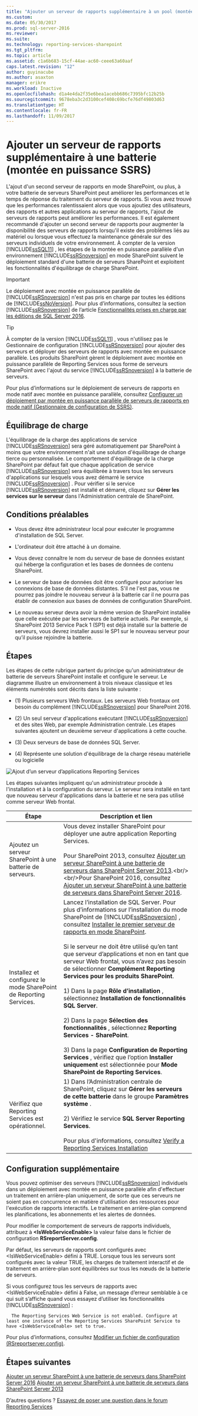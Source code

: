 ```yaml
---
title: "Ajouter un serveur de rapports supplémentaire à un pool (montée en puissance SSRS) | Microsoft Docs"
ms.custom: 
ms.date: 05/30/2017
ms.prod: sql-server-2016
ms.reviewer: 
ms.suite: 
ms.technology: reporting-services-sharepoint
ms.tgt_pltfrm: 
ms.topic: article
ms.assetid: c1a6b683-15cf-44ae-ac60-ceee63a60aaf
caps.latest.revision: "12"
author: guyinacube
ms.author: asaxton
manager: erikre
ms.workload: Inactive
ms.openlocfilehash: d1a4e4da2f35e6bea1acebb686c7395bfc12b25b
ms.sourcegitcommit: 9678eba3c2d3100cef408c69bcfe76df49803d63
ms.translationtype: HT
ms.contentlocale: fr-FR
ms.lasthandoff: 11/09/2017
---
```

# <a name="add-an-additional-report-server-to-a-farm-ssrs-scale-out"></a>Ajouter un serveur de rapports supplémentaire à une batterie (montée en puissance SSRS)

  L'ajout d'un second serveur de rapports en mode SharePoint, ou plus, à votre batterie de serveurs SharePoint peut améliorer les performances et le temps de réponse du traitement du serveur de rapports. Si vous avez trouvé que les performances ralentissaient alors que vous ajoutiez des utilisateurs, des rapports et autres applications au serveur de rapports, l'ajout de serveurs de rapports peut améliorer les performances. Il est également recommandé d'ajouter un second serveur de rapports pour augmenter la disponibilité des serveurs de rapports lorsqu'il existe des problèmes liés au matériel ou lorsque vous effectuez la maintenance générale sur des serveurs individuels de votre environnement. À compter de la version [!INCLUDE[ssSQL11](../../includes/sssql11-md.md)] , les étapes de la montée en puissance parallèle d'un environnement [!INCLUDE[ssRSnoversion](../../includes/ssrsnoversion-md.md)] en mode SharePoint suivent le déploiement standard d'une batterie de serveurs SharePoint et exploitent les fonctionnalités d'équilibrage de charge SharePoint.  
  
> [!IMPORTANT]  
>  Le déploiement avec montée en puissance parallèle de [!INCLUDE[ssRSnoversion](../../includes/ssrsnoversion-md.md)] n'est pas pris en charge par toutes les éditions de [!INCLUDE[ssNoVersion](../../includes/ssnoversion-md.md)]. Pour plus d’informations, consultez la section [!INCLUDE[ssRSnoversion](../../includes/ssrsnoversion-md.md)] de l’article [Fonctionnalités prises en charge par les éditions de SQL Server 2016](~/sql-server/editions-and-supported-features-for-sql-server-2016.md).  
  
> [!TIP]  
>  À compter de la version [!INCLUDE[ssSQL11](../../includes/sssql11-md.md)] , vous n'utilisez pas le Gestionnaire de configuration [!INCLUDE[ssRSnoversion](../../includes/ssrsnoversion-md.md)] pour ajouter des serveurs et déployer des serveurs de rapports avec montée en puissance parallèle. Les produits SharePoint gèrent le déploiement avec montée en puissance parallèle de Reporting Services sous forme de serveurs SharePoint avec l'ajout du service [!INCLUDE[ssRSnoversion](../../includes/ssrsnoversion-md.md)] à la batterie de serveurs.  
  
 Pour plus d’informations sur le déploiement de serveurs de rapports en mode natif avec montée en puissance parallèle, consultez [Configurer un déploiement par montée en puissance parallèle de serveurs de rapports en mode natif &#40;Gestionnaire de configuration de SSRS&#41;](../../reporting-services/install-windows/configure-a-native-mode-report-server-scale-out-deployment.md).  
  
##  <a name="bkmk_loadbalancing"></a> Équilibrage de charge  
 L'équilibrage de la charge des applications de service [!INCLUDE[ssRSnoversion](../../includes/ssrsnoversion-md.md)] sera géré automatiquement par SharePoint à moins que votre environnement n'ait une solution d'équilibrage de charge tierce ou personnalisée. Le comportement d'équilibrage de la charge SharePoint par défaut fait que chaque application de service [!INCLUDE[ssRSnoversion](../../includes/ssrsnoversion-md.md)] sera équilibrée à travers tous les serveurs d'applications sur lesquels vous avez démarré le service [!INCLUDE[ssRSnoversion](../../includes/ssrsnoversion-md.md)] . Pour vérifier si le service [!INCLUDE[ssRSnoversion](../../includes/ssrsnoversion-md.md)] est installé et démarré, cliquez sur **Gérer les services sur le serveur** dans l'Administration centrale de SharePoint.  
  
##  <a name="bkmk_prerequisites"></a> Conditions préalables  
  
-   Vous devez être administrateur local pour exécuter le programme d'installation de SQL Server.  
  
-   L'ordinateur doit être attaché à un domaine.  
  
-   Vous devez connaître le nom du serveur de base de données existant qui héberge la configuration et les bases de données de contenu SharePoint.  
  
-   Le serveur de base de données doit être configuré pour autoriser les connexions de base de données distantes.  S'il ne l'est pas, vous ne pourrez pas joindre le nouveau serveur à la batterie car il ne pourra pas établir de connexion aux bases de données de configuration SharePoint.  
  
-   Le nouveau serveur devra avoir la même version de SharePoint installée que celle exécutée par les serveurs de batterie actuels. Par exemple, si SharePoint 2013 Service Pack 1 (SP1) est déjà installé sur la batterie de serveurs, vous devrez installer aussi le SP1 sur le nouveau serveur pour qu’il puisse rejoindre la batterie.  
  
##  <a name="bkmk_steps"></a> Étapes  
 Les étapes de cette rubrique partent du principe qu'un administrateur de batterie de serveurs SharePoint installe et configure le serveur. Le diagramme illustre un environnement à trois niveaux classique et les éléments numérotés sont décrits dans la liste suivante :  
  
-   (1) Plusieurs serveurs Web frontaux. Les serveurs Web frontaux ont besoin du complément [!INCLUDE[ssRSnoversion](../../includes/ssrsnoversion-md.md)] pour SharePoint 2016.  
  
-   (2) Un seul serveur d'applications exécutant [!INCLUDE[ssRSnoversion](../../includes/ssrsnoversion-md.md)] et des sites Web, par exemple Administration centrale. Les étapes suivantes ajoutent un deuxième serveur d'applications à cette couche.  
  
-   (3) Deux serveurs de base de données SQL Server.  
  
-   (4) Représente une solution d'équilibrage de la charge réseau matérielle ou logicielle  
  
 ![Ajout d’un serveur d’applications Reporting Services](../../reporting-services/install-windows/media/rs-sharepointscale.gif "Ajout d’un serveur d’applications Reporting Services")  
  
 Les étapes suivantes impliquent qu'un administrateur procède à l'installation et à la configuration du serveur. Le serveur sera installé en tant que nouveau serveur d'applications dans la batterie et ne sera pas utilisé comme serveur Web frontal.  
  
|Étape|Description et lien|  
|----------|--------------------------|  
|Ajoutez un serveur SharePoint à une batterie de serveurs.|Vous devez installer SharePoint pour déployer une autre application Reporting Services.<br/><br/>Pour SharePoint 2013, consultez [Ajouter un serveur SharePoint à une batterie de serveurs dans SharePoint Server 2013](https://technet.microsoft.com/library/cc261752(v=office.15).aspx).<br/><br/>Pour SharePoint 2016, consultez [Ajouter un serveur SharePoint à une batterie de serveurs dans SharePoint Server 2016](https://technet.microsoft.com/library/cc261752(v=office.16).aspx).|  
|Installez et configurez le mode SharePoint de Reporting Services.|Lancez l’installation de SQL Server. Pour plus d’informations sur l’installation du mode SharePoint de [!INCLUDE[ssRSnoversion](../../includes/ssrsnoversion-md.md)] , consultez [Installer le premier serveur de rapports en mode SharePoint](http://msdn.microsoft.com/en-us/b29d0f45-0068-4c84-bd7e-5b8a9cd1b538).<br /><br /> Si le serveur ne doit être utilisé qu’en tant que serveur d’applications et non en tant que serveur Web frontal, vous n’avez pas besoin de sélectionner **Complément Reporting Services pour les produits SharePoint**.<br /><br /> 1) Dans la page **Rôle d’installation** , sélectionnez **Installation de fonctionnalités SQL Server**.<br /><br /> 2) Dans la page **Sélection des fonctionnalités** , sélectionnez **Reporting Services - SharePoint**.<br /><br /> 3) Dans la page **Configuration de Reporting Services**  , vérifiez que l’option **Installer uniquement** est sélectionnée pour **Mode SharePoint de Reporting Services**.|  
|Vérifiez que Reporting Services est opérationnel.|1) Dans l’Administration centrale de SharePoint, cliquez sur **Gérer les serveurs de cette batterie** dans le groupe **Paramètres système** .<br /><br /> 2) Vérifiez le service **SQL Server Reporting Services**.<br /><br />Pour plus d'informations, consultez [Verify a Reporting Services Installation](../../reporting-services/install-windows/verify-a-reporting-services-installation.md)|  
  
##  <a name="bkmk_additional"></a> Configuration supplémentaire  
 Vous pouvez optimiser des serveurs [!INCLUDE[ssRSnoversion](../../includes/ssrsnoversion-md.md)] individuels dans un déploiement avec montée en puissance parallèle afin d'effectuer un traitement en arrière-plan uniquement, de sorte que ces serveurs ne soient pas en concurrence en matière d'utilisation des ressources pour l'exécution de rapports interactifs. Le traitement en arrière-plan comprend les planifications, les abonnements et les alertes de données.  
  
 Pour modifier le comportement de serveurs de rapports individuels, attribuez à **\<IsWebServiceEnable>** la valeur false dans le fichier de configuration **RSreportServer.config**.  
  
 Par défaut, les serveurs de rapports sont configurés avec \<IsWebServiceEnable> défini à TRUE. Lorsque tous les serveurs sont configurés avec la valeur TRUE, les charges de traitement interactif et de traitement en arrière-plan sont équilibrées sur tous les nœuds de la batterie de serveurs.  
  
 Si vous configurez tous les serveurs de rapports avec \<IsWebServiceEnable> défini à False, un message d’erreur semblable à ce qui suit s’affiche quand vous essayez d’utiliser les fonctionnalités [!INCLUDE[ssRSnoversion](../../includes/ssrsnoversion-md.md)] :  
  
      The Reporting Services Web Service is not enabled. Configure at least one instance of the Reporting Services SharePoint Service to have <IsWebServiceEnable> set to true. 
 
 Pour plus d’informations, consultez [Modifier un fichier de configuration &#40;RSreportserver.config&#41;](../../reporting-services/report-server/modify-a-reporting-services-configuration-file-rsreportserver-config.md).  

## <a name="next-steps"></a>Étapes suivantes

[Ajouter un serveur SharePoint à une batterie de serveurs dans SharePoint Server 2016](https://technet.microsoft.com/library/cc261752(v=office.16).aspx)  
[Ajouter un serveur SharePoint à une batterie de serveurs dans SharePoint Server 2013](https://technet.microsoft.com/library/cc261752(v=office.15).aspx)

D’autres questions ? [Essayez de poser une question dans le forum Reporting Services](http://go.microsoft.com/fwlink/?LinkId=620231)
